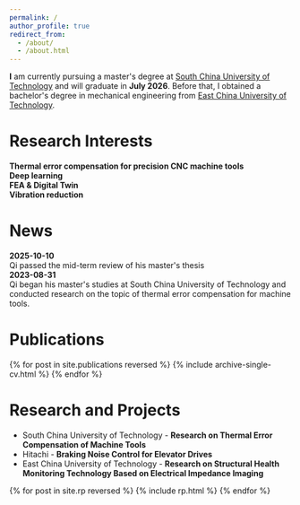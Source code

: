 ```yaml
---
permalink: /
author_profile: true
redirect_from: 
  - /about/
  - /about.html
---
```


**I** am currently pursuing a master's degree at [South China University of Technology](https://www.scut.edu.cn/) and will graduate in **July 2026**. Before that, I obtained a bachelor's degree in mechanical engineering from [East China University of Technology](https://www.ecust.edu.cn/).

Research Interests
======
**Thermal error compensation for precision CNC machine tools**  
**Deep learning**  
**FEA & Digital Twin**  
**Vibration reduction**  

News
======
**2025-10-10**    
Qi passed the mid-term review of his master's thesis   
**2023-08-31**   
Qi began his master's studies at South China University of Technology and conducted research on the topic of thermal error compensation for machine tools.   

Publications
======
{% for post in site.publications reversed %} {% include archive-single-cv.html %} {% endfor %}

Research and Projects
======
* South China University of Technology - **Research on Thermal Error Compensation of Machine Tools**
* Hitachi - **Braking Noise Control for Elevator Drives**
* East China University of Technology - **Research on Structural Health Monitoring Technology Based on Electrical Impedance Imaging**

{% for post in site.rp reversed %} {% include rp.html %} {% endfor %}
